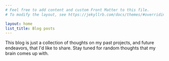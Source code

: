 ```yaml
---
# Feel free to add content and custom Front Matter to this file.
# To modify the layout, see https://jekyllrb.com/docs/themes/#overriding-theme-defaults

layout: home
list_title: Blog posts
---
```


This blog is just a collection of thoughts on my past projects, and future endeavors, that I'd like to share.
Stay tuned for random thoughts that my brain comes up with.
